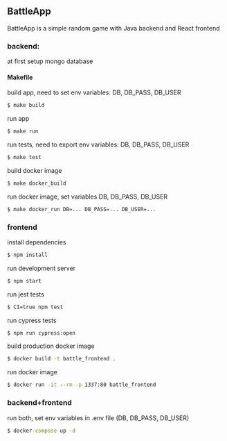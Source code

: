 ## BattleApp
BattleApp is a simple random game with Java backend and React frontend

### backend:
at first setup mongo database

#### Makefile
build app, need to set env variables: DB, DB_PASS, DB_USER
```bat
$ make build
```
run app
```bat
$ make run
```
run tests, need to export env variables: DB, DB_PASS, DB_USER
```bat
$ make test
```
build docker image
```bat
$ make docker_build
```
run docker image, set variables DB, DB_PASS, DB_USER
```bat
$ make docker_run DB=... DB_PASS=... DB_USER=...
```
### frontend

install dependencies
```bat
$ npm install
```
run development server
```bat
$ npm start
```
run jest tests
```bat
$ CI=true npm test
```
run cypress tests
```bat
$ npm run cypress:open
```
build production docker image
```bat
$ docker build -t battle_frontend .
```
run docker image
```bat
$ docker run -it --rm -p 1337:80 battle_frontend
```
### backend+frontend

run both, set env variables in .env file (DB, DB_PASS, DB_USER) 
```bat
$ docker-compose up -d
```

